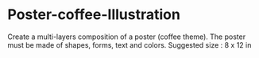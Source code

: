 # Poster-coffee-Illustration
Create a multi-layers composition of a poster (coffee theme). The poster must be made of shapes, forms, text and colors. Suggested size : 8 x 12 in

